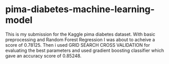 # pima-diabetes-machine-learning-model
This is my submission for the Kaggle pima diabetes dataset. With basic preprocessing and Random Forest Regression I was about to acheive a score of 0.78125.
Then i used GRID SEARCH CROSS VALIDATION for evaluating the best parameters and used gradient boosting classifier which gave an accuracy score of 0.85248.
